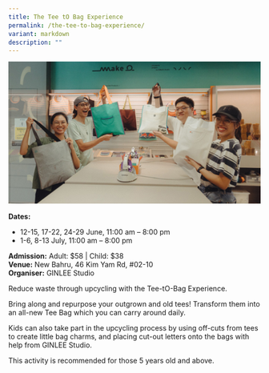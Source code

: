 ```yaml
---
title: The Tee tO Bag Experience
permalink: /the-tee-to-bag-experience/
variant: markdown
description: ""
---
```

![Tee_to_Bag_Experience](/images/Workshop%20&amp;%20Talks/The_Tee_tO_Bag_Experience.jpg)

**Dates:** 
* 12-15, 17-22, 24-29 June, 11:00 am – 8:00 pm
* 1-6, 8-13 July, 11:00 am – 8:00 pm  <br> 

**Admission:** Adult: $58 | Child: $38 <br> 
**Venue:** New Bahru, 46 Kim Yam Rd, #02-10  <br> 
**Organiser:** GINLEE Studio 

Reduce waste through upcycling with the Tee-tO-Bag Experience.

Bring along and repurpose your outgrown and old tees! Transform them into an all-new Tee Bag which you can carry around daily.

Kids can also take part in the upcycling process by using off-cuts from tees to create little bag charms, and placing cut-out letters onto the bags with help from GINLEE Studio. 

This activity is recommended for those 5 years old and above.
